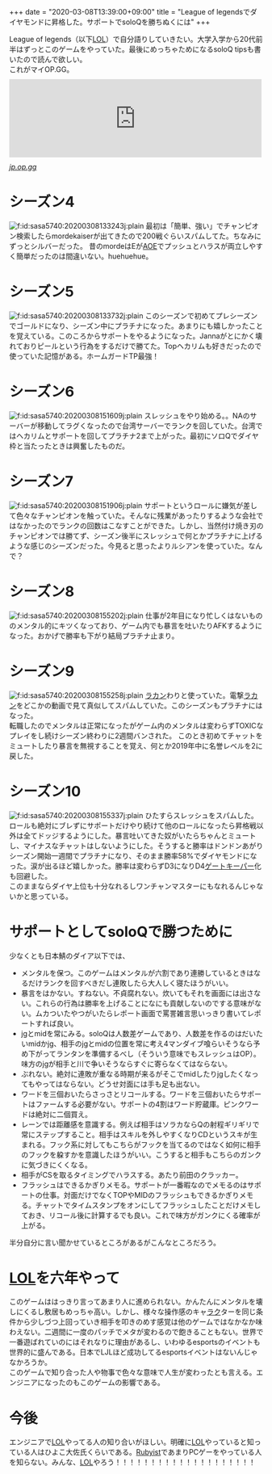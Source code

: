 +++
date = "2020-03-08T13:39:00+09:00"
title = "League of legendsでダイヤモンドに昇格した。サポートでsoloQを勝ちぬくには"
+++

<body>
<p>League of legends（以下<a class="keyword" href="http://d.hatena.ne.jp/keyword/LOL">LOL</a>）で自分語りしていきたい。大学入学から20代前半はずっとこのゲームをやっていた。最後にめっちゃためになるsoloQ tipsも書いたので読んで欲しい。<br>
これがマイOP.GG。<br>
<iframe src="https://hatenablog-parts.com/embed?url=https%3A%2F%2Fjp.op.gg%2Fsummoner%2FuserName%3DQWYNG" title="QWYNG - Summoner Stats - League of Legends" class="embed-card embed-webcard" scrolling="no" frameborder="0" style="display: block; width: 100%; height: 155px; max-width: 500px; margin: 10px 0px;"></iframe><cite class="hatena-citation"><a href="https://jp.op.gg/summoner/userName=QWYNG">jp.op.gg</a></cite></p>

<h1>シーズン4</h1>

<p><span itemscope itemtype="http://schema.org/Photograph"><img src="https://cdn-ak.f.st-hatena.com/images/fotolife/s/sasa5740/20200308/20200308133243.jpg" alt="f:id:sasa5740:20200308133243j:plain" title="f:id:sasa5740:20200308133243j:plain" class="hatena-fotolife" itemprop="image"></span>
最初は「簡単、強い」でチャンピオン検索したらmordekaiserが出てきたので200戦ぐらいスパムしてた。ちなみにずっとシルバーだった。
昔のmordeはEが<a class="keyword" href="http://d.hatena.ne.jp/keyword/AOE">AOE</a>でプッシュとハラスが両立しやすく簡単だったのは間違いない。huehuehue。</p>

<h1>シーズン5</h1>

<p><span itemscope itemtype="http://schema.org/Photograph"><img src="https://cdn-ak.f.st-hatena.com/images/fotolife/s/sasa5740/20200308/20200308133732.jpg" alt="f:id:sasa5740:20200308133732j:plain" title="f:id:sasa5740:20200308133732j:plain" class="hatena-fotolife" itemprop="image"></span>
このシーズンで初めてプレシーズンでゴールドになり、シーズン中にプラチナになった。あまりにも嬉しかったことを覚えている。このころからサポートをやるようになった。Jannaがとにかく壊れておりピールという行為をするだけで勝てた。Topヘカリムも好きだったので使っていた記憶がある。ホームガードTP最強！</p>

<h1>シーズン6</h1>

<p><span itemscope itemtype="http://schema.org/Photograph"><img src="https://cdn-ak.f.st-hatena.com/images/fotolife/s/sasa5740/20200308/20200308151609.jpg" alt="f:id:sasa5740:20200308151609j:plain" title="f:id:sasa5740:20200308151609j:plain" class="hatena-fotolife" itemprop="image"></span>
スレッシュをやり始める。。NAのサーバーが移動してラグくなったので台湾サーバーでランクを回していた。台湾ではヘカリムとサポートを回してプラチナ2まで上がった。最初にソロQでダイヤ枠と当たったときは興奮したものだ。</p>

<h1>シーズン7</h1>

<p><span itemscope itemtype="http://schema.org/Photograph"><img src="https://cdn-ak.f.st-hatena.com/images/fotolife/s/sasa5740/20200308/20200308151906.jpg" alt="f:id:sasa5740:20200308151906j:plain" title="f:id:sasa5740:20200308151906j:plain" class="hatena-fotolife" itemprop="image"></span>
サポートというロールに嫌気が差して色々なチャンピオンを触っていた。そんなに残業があったりするような会社ではなかったのでランクの回数はこなすことができた。しかし、当然付け焼き刃のチャンピオンでは勝てず、シーズン後半にスレッシュで何とかプラチナに上げるような感じのシーズンだった。今見ると思ったよりルシアンを使っていた。なんで？</p>

<h1>シーズン8</h1>

<p><span itemscope itemtype="http://schema.org/Photograph"><img src="https://cdn-ak.f.st-hatena.com/images/fotolife/s/sasa5740/20200308/20200308155202.jpg" alt="f:id:sasa5740:20200308155202j:plain" title="f:id:sasa5740:20200308155202j:plain" class="hatena-fotolife" itemprop="image"></span>
仕事が2年目になり忙しくはないもののメンタル的にキツくなっており、ゲーム内でも暴言を吐いたりAFKするようになった。おかげで勝率も下がり結局プラチナ止まり。</p>

<h1>シーズン9</h1>

<p><span itemscope itemtype="http://schema.org/Photograph"><img src="https://cdn-ak.f.st-hatena.com/images/fotolife/s/sasa5740/20200308/20200308155258.jpg" alt="f:id:sasa5740:20200308155258j:plain" title="f:id:sasa5740:20200308155258j:plain" class="hatena-fotolife" itemprop="image"></span>
<a class="keyword" href="http://d.hatena.ne.jp/keyword/%A5%E9%A5%AB%A5%F3">ラカン</a>わりと使っていた。電撃<a class="keyword" href="http://d.hatena.ne.jp/keyword/%A5%E9%A5%AB%A5%F3">ラカン</a>をどこかの動画で見て真似してスパムしていた。このシーズンもプラチナにはなった。<br>
転職したのでメンタルは正常になったがゲーム内のメンタルは変わらずTOXICなプレイをし続けシーズン終わりに2週間バンされた。
このとき初めてチャットをミュートしたり暴言を無視することを覚え、何とか2019年中に名誉レベルを2に戻した。</p>

<h1>シーズン10</h1>

<p><span itemscope itemtype="http://schema.org/Photograph"><img src="https://cdn-ak.f.st-hatena.com/images/fotolife/s/sasa5740/20200308/20200308155337.jpg" alt="f:id:sasa5740:20200308155337j:plain" title="f:id:sasa5740:20200308155337j:plain" class="hatena-fotolife" itemprop="image"></span>
ひたすらスレッシュをスパムした。ロールも絶対にブレずにサポートだけやり続けて他のロールになったら昇格戦以外は全てドッジするようにした。暴言吐いてきた奴がいたらちゃんとミュートし、マイナスなチャットはしないようにした。そうすると勝率はドンドンあがりシーズン開始一週間でプラチナになり、そのまま勝率58%でダイヤモンドになった。涙が出るほど嬉しかった。勝率は変わらずD3になりD4<a class="keyword" href="http://d.hatena.ne.jp/keyword/%A5%B2%A1%BC%A5%C8%A5%AD%A1%BC%A5%D1%A1%BC">ゲートキーパー</a>化も回避した。<br>
このままならダイヤ上位も十分なれるしワンチャンマスターにもなれるんじゃないかと思っている。</p>

<h1>サポートとしてsoloQで勝つために</h1>

<p>少なくとも日本鯖のダイア以下では、</p>

<ul>
<li>メンタルを保つ。このゲームはメンタルが六割であり連勝しているときはなるだけランクを回すべきだし連敗したら大人しく寝たほうがいい。</li>
<li>暴言をはかない。すねない。不貞腐れない。炊いてもそれを画面には出さない。これらの行為は勝率を上げることになにも貢献しないのでする意味がない。ムカついたやつがいたらレポート画面で罵詈雑言思いっきり書いてレポートすれば良い。</li>
<li>jgとmidを常にみる。soloQは人数差ゲームであり、人数差を作るのはだいたいmidかjg、相手のjgとmidの位置を常に考え4マンダイブ喰らいそうなら予め下がってランタンを準備するべし（そういう意味でもスレッシュはOP）。味方のjgが相手と川で争いそうならすぐに寄らなくてはならない。</li>
<li>ぶれない。絶対に連敗が重なる時期が来るがそこでmidしたりjgしたくなってもやってはならない。どうせ対面には手も足も出ない。</li>
<li>ワードを三個おいたらさっさとリコールする。ワードを三個おいたらサポートはファームする必要がない。サポートの4割はワード貯蔵庫。ピンクワードは絶対に二個買え。</li>
<li>レーンでは距離感を意識する。例えば相手はソラカならQの射程ギリギリで常にステップすること。相手はスキルを外しやすくなりCDというスキが生まれる。フック系に対してもこちらがフックを当てるのではなく如何に相手のフックを躱すかを意識したほうがいい。こうすると相手もこちらのガンクに気づきにくくなる。</li>
<li>相手がCSを取るタイミングでハラスする。あたり前田のクラッカー。</li>
<li>フラッシュはできるかぎりメモる。サポートが一番暇なのでメモるのはサポートの仕事。対面だけでなくTOPやMIDのフラッシュもできるかぎりメモる。チャットでタイムスタンプをオンにしてフラッシュしたことだけメモしておき、リコール後に計算するでも良い。これで味方がガンクにくる確率が上がる。</li>
</ul>


<p>半分自分に言い聞かせているところがあるがこんなところだろう。</p>

<h1>
<a class="keyword" href="http://d.hatena.ne.jp/keyword/LOL">LOL</a>を六年やって</h1>

<p>このゲームははっきり言ってあまり人に進められない。かんたんにメンタルを壊しにくるし敷居もめっちゃ高い。しかし、様々な操作感のキャ<a class="keyword" href="http://d.hatena.ne.jp/keyword/%A5%E9%A5%AF">ラク</a>ターを同じ条件から少しづつ上回っていき相手を叩きのめす感覚は他のゲームではなかなか味わえない。二週間に一度のパッチでメタが変わるので飽きることもない。世界で一番遊ばれていのにはそれなりに理由があるし、いわゆるesportsのイベントも世界的に盛んである。日本でLJLほど成功してるesportsイベントはないんじゃなかろうか。<br>
このゲームで知り合った人や物事で色々な意味で人生が変わったとも言える。エンジニアになったのもこのゲームの影響である。</p>

<h1>今後</h1>

<p>エンジニアで<a class="keyword" href="http://d.hatena.ne.jp/keyword/LOL">LOL</a>やってる人の知り合いがほしい。明確に<a class="keyword" href="http://d.hatena.ne.jp/keyword/LOL">LOL</a>やっていると知っている人はひよこ大佐氏くらいである。<a class="keyword" href="http://d.hatena.ne.jp/keyword/Rubyist">Rubyist</a>であまりPCゲーをやっている人を知らない。みんな、<a class="keyword" href="http://d.hatena.ne.jp/keyword/LOL">LOL</a>やろう！！！！！！！！！！！！！！！！！！！！</p>
</body>
